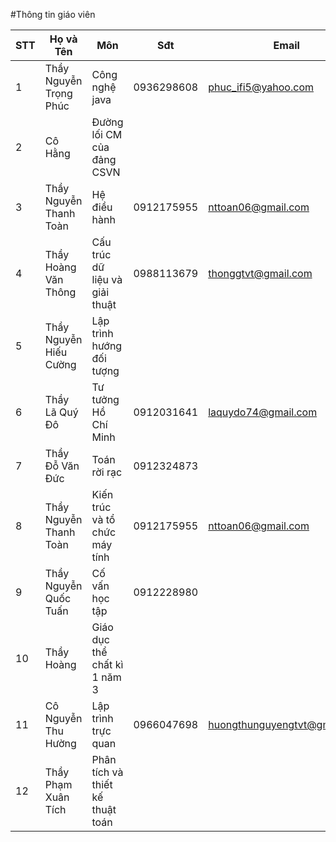 #Thông tin giáo viên

|STT|Họ và Tên|Môn|Sđt|Email|
|---|---------|---|---|-----|
|1 |Thầy Nguyễn Trọng Phúc | Công nghệ java                | 0936298608 | phuc_ifi5@yahoo.com          |
|2 |Cô Hằng                | Đường lối CM của đảng CSVN    |            |                              |
|3 |Thầy Nguyễn Thanh Toàn | Hệ điều hành                  | 0912175955 | nttoan06@gmail.com           |
|4 |Thầy Hoàng Văn Thông   | Cấu trúc dữ liệu và giải thuật| 0988113679 | thonggtvt@gmail.com          |
|5 |Thầy Nguyễn Hiếu Cường | Lập trình hướng đối tượng     |            |                              |
|6 |Thầy Lã Quý Đô         | Tư tưởng Hồ Chí Minh          | 0912031641 | laquydo74@gmail.com          |
|7 |Thầy Đỗ Văn Đức        | Toán rời rạc                  | 0912324873 |                              |
|8 |Thầy Nguyễn Thanh Toàn | Kiến trúc và tổ chức máy tính | 0912175955 | nttoan06@gmail.com           |
|9 |Thầy Nguyễn Quốc Tuấn  | Cố vấn học tập                | 0912228980 |                              |
|10|Thầy Hoàng             | Giáo dục thể chất kì 1 năm 3  |            |                              |
|11|Cô Nguyễn Thu Hường    | Lập trình trực quan           | 0966047698 | huongthunguyengtvt@gmail.com |
|12|Thầy Phạm Xuân Tích    | Phân tích và thiết kế thuật toán | | |